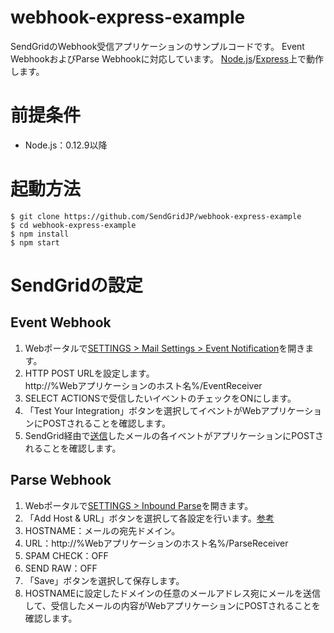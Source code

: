 # webhook-express-example

SendGridのWebhook受信アプリケーションのサンプルコードです。
Event WebhookおよびParse Webhookに対応しています。
[Node.js](https://nodejs.org)/[Express](http://expressjs.com/)上で動作します。

# 前提条件
- Node.js：0.12.9以降

# 起動方法
```
$ git clone https://github.com/SendGridJP/webhook-express-example
$ cd webhook-express-example
$ npm install
$ npm start
```

# SendGridの設定
## Event Webhook
1. Webポータルで[SETTINGS > Mail Settings > Event Notification](https://app.sendgrid.com/settings/mail_settings)を開きます。
1. HTTP POST URLを設定します。  
http://%Webアプリケーションのホスト名%/EventReceiver
1. SELECT ACTIONSで受信したいイベントのチェックをONにします。
1. 「Test Your Integration」ボタンを選択してイベントがWebアプリケーションにPOSTされることを確認します。
1. SendGrid経由で[送信](https://sendgrid.com/docs/API_Reference/Web_API/mail.html)したメールの各イベントがアプリケーションにPOSTされることを確認します。

## Parse Webhook
1. Webポータルで[SETTINGS > Inbound Parse](https://app.sendgrid.com/settings/parse)を開きます。
1. 「Add Host & URL」ボタンを選択して各設定を行います。[参考](https://sendgrid.kke.co.jp/blog/?p=827)
  1. HOSTNAME：メールの宛先ドメイン。
  1. URL：http://%Webアプリケーションのホスト名%/ParseReceiver
  1. SPAM CHECK：OFF
  1. SEND RAW：OFF
1. 「Save」ボタンを選択して保存します。
1. HOSTNAMEに設定したドメインの任意のメールアドレス宛にメールを送信して、受信したメールの内容がWebアプリケーションにPOSTされることを確認します。
